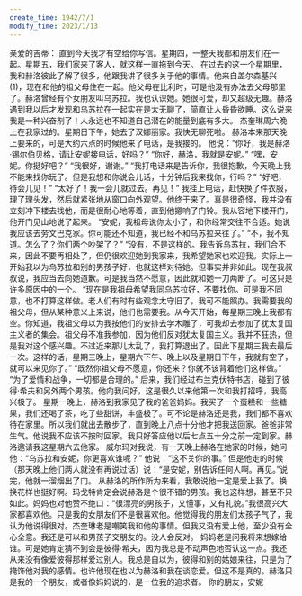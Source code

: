 ```yaml
---
create_time: 1942/7/1
modify_time: 2023/1/13
---
```

亲爱的吉蒂：
直到今天我才有空给你写信。星期四，一整天我都和朋友们在一起。星期五，我们家来了客人，就这样一直拖到今天。
在过去的这一个星期里，我和赫洛彼此了解了很多，他跟我讲了很多关于他的事情。他来自盖尔森基兴(1)，现在和他的祖父母住在一起。他父母在比利时，可是他没有办法去父母那里了。赫洛曾经有个女朋友叫乌苏拉。我也认识她。她很可爱，却又超级无趣。赫洛遇到我以后才发现和乌苏拉在一起实在是太无聊了，简直让人昏昏欲睡。这么说来我是一种兴奋剂了！人永远也不知道自己潜在的能量到底有多大。
杰奎琳周六晚上在我家过的。星期日下午，她去了汉娜丽家。我快无聊死啦。
赫洛本来那天晚上要来的，可是大约六点的时候他来了电话，是我接的。
他说：“你好，我是赫洛·锡尔伯贝格，请让安妮接电话，好吗？”
“你好，赫洛，我就是安妮。”
“嘿，安妮。你挺好吧？”
“我很好，谢谢。”
“我打电话来是告诉你，我很抱歉，今天晚上我不能来找你玩了。但是我想和你说会儿话，十分钟后我来找你，行吗？”
“好吧，待会儿见！”
“太好了！我一会儿就过去。再见！”
我挂上电话，赶快换了件衣服，理了理头发，然后就紧张地从窗口向外观望。他终于来了。真是很奇怪，我并没有立刻冲下楼去找他，而是很耐心地等着，直到他摁响了门铃。我从容地下楼开门，他开门见山地说了起来。
“安妮，我祖母说你太小了，和你经常交往不合适。她说我应该去劳文巴克家。你可能还不知道，我已经不和乌苏拉来往了。”
“不，我不知道。怎么了？你们两个吵架了？”
“没有，不是这样的。我告诉乌苏拉，我们合不来，因此不要再相处了，但仍很欢迎她到我家来，我希望她家也欢迎我。实际上一开始我以为乌苏拉和别的男孩子好，也就这样对待她。但事实并非如此。现在我叔叔说，我应当去向她道歉。可是我当然不愿意，因此就和她一刀两断了。可这只是许多原因中的一个。
“现在是我祖母希望我同乌苏拉好，不要找你。可是我不同意，也不打算这样做。老人们有时有些观念太守旧了，我可不能照办。我需要我的祖父母，但从某种意义上来说，他们也需要我。从今天开始，每星期三晚上我都有空。你知道，我祖父母以为我按他们的安排去学木雕了，可我却去参加了犹太复国主义者的集会。祖父母不准我参加，因为他们反对犹太复国主义。我并不狂热，但是我对这个感兴趣。不过近来那儿太乱了，我打算退出了。因此下星期三我去最后一次。这样的话，星期三晚上，星期六下午、晚上以及星期日下午，我就有空了，就可以来见你了。”
“既然你祖父母不愿意，你还来？你就不该背着他们这样做。”
“为了爱情和战争，一切都是合理的。”
后来，我们经过布兰克伏特书店，碰到了彼得·希夫和另外两个男孩。他向我问好，这是很久以来他第一次和我打招呼，我高兴极了。
星期一晚上，赫洛到我家见了我的爸爸妈妈。我买了一个蛋糕和一些糖果，我们还喝了茶，吃了些甜饼，丰盛极了。可不论是赫洛还是我，我们都不喜欢待在家里。所以我们就出去散步了，直到晚上八点十分他才把我送回家。爸爸非常生气。他说我不应该不按时回家。我只好答应他以后七点五十分之前一定到家。赫洛邀请我这星期六去他家。
威尔玛对我说，有一天晚上赫洛在她家的时候，她问他：“乌苏拉和安妮，你更喜欢谁呢？”
他说：“这不关你的事。”
但是他走的时候（那天晚上他们两人就没有再说过话）说：“是安妮，别告诉任何人啊。再见。”说完，他就一溜烟出了门。
从赫洛的所作所为来看，我敢说他一定是爱上我了。换换花样也挺好啊。玛戈特肯定会说赫洛是个很不错的男孩。我也这样想，甚至不只如此。妈妈也对他赞不绝口：“很漂亮的男孩子，又懂事，又有礼貌。”我很高兴大家都喜欢他。只是我的女朋友们不是很喜欢他。他觉得我的朋友们太孩子气了，我认为他说得很对。杰奎琳老是嘲笑我和他的事情。但我又没有爱上他，至少没有全心全意。我还是可以和男孩子交朋友的。没人会反对。
妈妈老是问我将来想嫁给谁。可是她肯定猜不到会是彼得·希夫，因为我总是不动声色地否认这一点。我还从来没有像爱彼得那样爱过别人。我总是自以为，彼得和别的姑娘来往，只是为了掩饰他对我的感情。也许他现在也以为赫洛和我在谈恋爱。但这不是真的。赫洛只是我的一个朋友，或者像妈妈说的，是一位我的追求者。
你的朋友，安妮